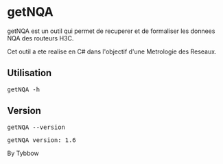 <h1>getNQA</h1>
<p>getNQA est un outil qui permet de recuperer et de formaliser les donnees NQA des routeurs H3C.</p>
<p>Cet outil a ete realise en C# dans l'objectif d'une Metrologie des Reseaux.</p>
<p></p>
<h2>Utilisation</h2>
<pre>getNQA -h</pre>
<p></p>
<h2>Version</h2>
<pre>getNQA --version</pre>
<pre>getNQA version: 1.6</pre>
<p>By Tybbow</p>

